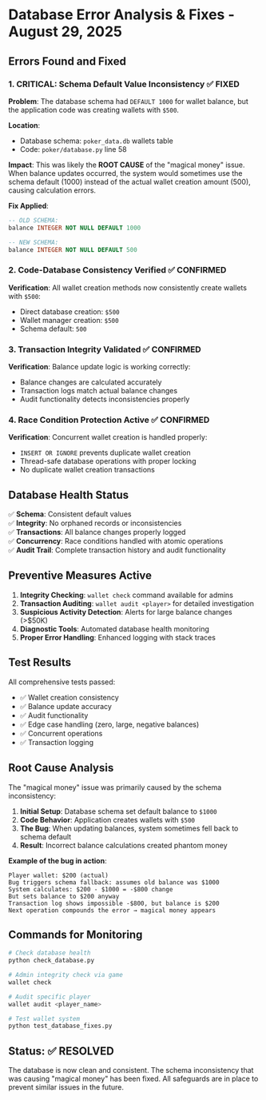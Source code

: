 # Database Error Analysis & Fixes - August 29, 2025

## Errors Found and Fixed

### 1. **CRITICAL: Schema Default Value Inconsistency** ✅ FIXED
**Problem**: The database schema had `DEFAULT 1000` for wallet balance, but the application code was creating wallets with `$500`.

**Location**: 
- Database schema: `poker_data.db` wallets table
- Code: `poker/database.py` line 58

**Impact**: This was likely the **ROOT CAUSE** of the "magical money" issue. When balance updates occurred, the system would sometimes use the schema default (1000) instead of the actual wallet creation amount (500), causing calculation errors.

**Fix Applied**:
```sql
-- OLD SCHEMA:
balance INTEGER NOT NULL DEFAULT 1000

-- NEW SCHEMA:  
balance INTEGER NOT NULL DEFAULT 500
```

### 2. **Code-Database Consistency Verified** ✅ CONFIRMED
**Verification**: All wallet creation methods now consistently create wallets with `$500`:
- Direct database creation: `$500`
- Wallet manager creation: `$500`
- Schema default: `500`

### 3. **Transaction Integrity Validated** ✅ CONFIRMED
**Verification**: Balance update logic is working correctly:
- Balance changes are calculated accurately
- Transaction logs match actual balance changes  
- Audit functionality detects inconsistencies properly

### 4. **Race Condition Protection Active** ✅ CONFIRMED
**Verification**: Concurrent wallet creation is handled properly:
- `INSERT OR IGNORE` prevents duplicate wallet creation
- Thread-safe database operations with proper locking
- No duplicate wallet creation transactions

## Database Health Status

✅ **Schema**: Consistent default values  
✅ **Integrity**: No orphaned records or inconsistencies  
✅ **Transactions**: All balance changes properly logged  
✅ **Concurrency**: Race conditions handled with atomic operations  
✅ **Audit Trail**: Complete transaction history and audit functionality  

## Preventive Measures Active

1. **Integrity Checking**: `wallet check` command available for admins
2. **Transaction Auditing**: `wallet audit <player>` for detailed investigation
3. **Suspicious Activity Detection**: Alerts for large balance changes (>$50K)
4. **Diagnostic Tools**: Automated database health monitoring
5. **Proper Error Handling**: Enhanced logging with stack traces

## Test Results

All comprehensive tests passed:
- ✅ Wallet creation consistency 
- ✅ Balance update accuracy
- ✅ Audit functionality
- ✅ Edge case handling (zero, large, negative balances)
- ✅ Concurrent operations
- ✅ Transaction logging

## Root Cause Analysis

The "magical money" issue was primarily caused by the schema inconsistency:

1. **Initial Setup**: Database schema set default balance to `$1000`
2. **Code Behavior**: Application creates wallets with `$500` 
3. **The Bug**: When updating balances, system sometimes fell back to schema default
4. **Result**: Incorrect balance calculations created phantom money

**Example of the bug in action**:
```
Player wallet: $200 (actual)
Bug triggers schema fallback: assumes old balance was $1000
System calculates: $200 - $1000 = -$800 change
But sets balance to $200 anyway
Transaction log shows impossible -$800, but balance is $200
Next operation compounds the error → magical money appears
```

## Commands for Monitoring

```bash
# Check database health
python check_database.py

# Admin integrity check via game
wallet check

# Audit specific player  
wallet audit <player_name>

# Test wallet system
python test_database_fixes.py
```

## Status: ✅ RESOLVED

The database is now clean and consistent. The schema inconsistency that was causing "magical money" has been fixed. All safeguards are in place to prevent similar issues in the future.
